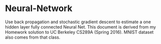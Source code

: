 # Neural-Network
Use back propagation and stochastic gradient descent to estimate a one hidden layer fully connected Neural Net. This document is derived from my Homework solution to UC Berkeley CS289A (Spring 2016). MNIST dataset also comes from that class.

